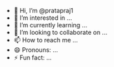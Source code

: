 - 👋 Hi, I’m @pratapraj1
- 👀 I’m interested in ...
- 🌱 I’m currently learning ...
- 💞️ I’m looking to collaborate on ...
- 📫 How to reach me ...
- 😄 Pronouns: ...
- ⚡ Fun fact: ...

<!---
pratapraj1/pratapraj1 is a ✨ special ✨ repository because its `README.md` (this file) appears on your GitHub profile.
You can click the Preview link to take a look at your changes.
